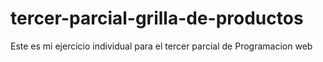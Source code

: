 # tercer-parcial-grilla-de-productos
Este es mi ejercicio individual para el tercer parcial de Programacion web
